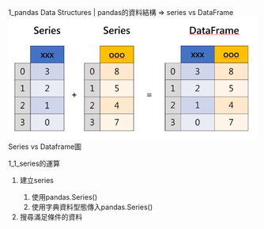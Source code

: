 1_pandas Data Structures | pandas的資料結構 => series vs DataFrame
![image](https://github.com/sunmer12345/2022_AI_DL_Class/blob/main/series_dataframe.png)
Series vs Dataframe圖

1_1_series的運算
<ol>
<li>建立series</li>
<ol>
<li>使用pandas.Series()</li>
<li>使用字典資料型態傳入pandas.Series()</li>
</ol>	
<li>搜尋滿足條件的資料</li>
</ol>
